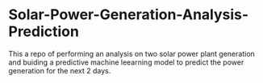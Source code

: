 # Solar-Power-Generation-Analysis-Prediction
This a repo of performing an analysis on two solar power plant generation and buiding a predictive machine leearning model to predict the power generation for the next 2 days.
